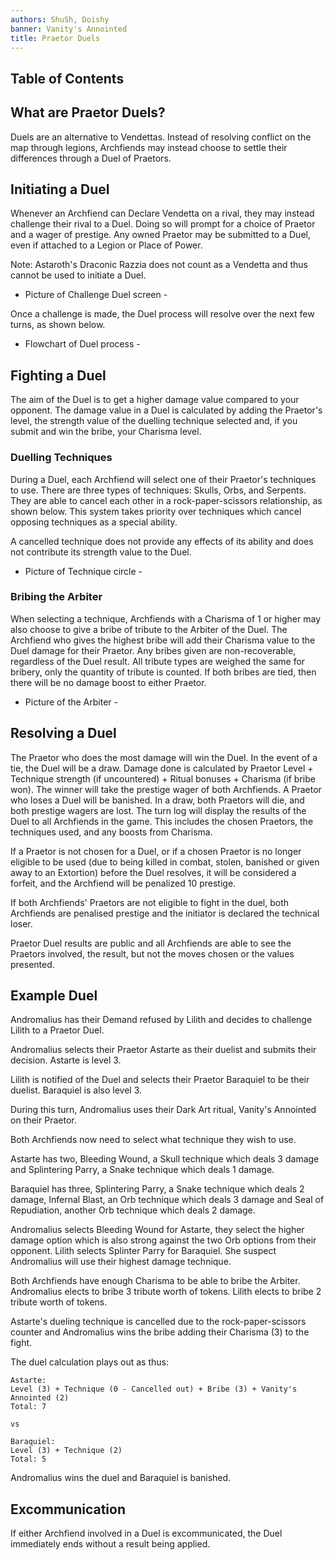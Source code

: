 ```yaml
---
authors: ShuSh, Doishy
banner: Vanity's Annointed
title: Praetor Duels
---
```


## Table of Contents

## What are Praetor Duels?

Duels are an alternative to Vendettas. Instead of resolving conflict on the map
through legions, Archfiends may instead choose to settle their differences
through a Duel of Praetors.

## Initiating a Duel

Whenever an Archfiend can Declare Vendetta on a rival, they may instead
challenge their rival to a Duel. Doing so will prompt for a choice of Praetor
and a wager of prestige. Any owned Praetor may be submitted to a Duel, even if
attached to a Legion or Place of Power.

Note: Astaroth's Draconic Razzia does not count as a Vendetta and thus cannot
be used to initiate a Duel.

- Picture of Challenge Duel screen -

Once a challenge is made, the Duel process will resolve over the next few turns,
as shown below.

- Flowchart of Duel process -

## Fighting a Duel

The aim of the Duel is to get a higher damage value compared to your opponent.
The damage value in a Duel is calculated by adding the Praetor's level, the
strength value of the duelling technique selected and, if you submit and win the
bribe, your Charisma level.

### Duelling Techniques

During a Duel, each Archfiend will select one of their Praetor's techniques to
use. There are three types of techniques: Skulls, Orbs, and Serpents. They are
able to cancel each other in a rock-paper-scissors relationship, as shown below.
This system takes priority over techniques which cancel opposing techniques as a
special ability.

A cancelled technique does not provide any effects of its ability and does not
contribute its strength value to the Duel.

- Picture of Technique circle -

### Bribing the Arbiter

When selecting a technique, Archfiends with a Charisma of 1 or higher may also
choose to give a bribe of tribute to the Arbiter of the Duel. The Archfiend who
gives the highest bribe will add their Charisma value to the Duel damage for
their Praetor. Any bribes given are non-recoverable, regardless of the Duel
result. All tribute types are weighed the same for bribery, only the quantity of
tribute is counted. If both bribes are tied, then there will be no damage boost
to either Praetor.

 - Picture of the Arbiter - 

## Resolving a Duel

The Praetor who does the most damage will win the Duel. In the event of a tie,
the Duel will be a draw. Damage done is calculated by Praetor Level + Technique
strength (if uncountered) + Ritual bonuses + Charisma (if bribe won). The
winner will take the prestige wager of both Archfiends. A Praetor who loses a
Duel will be banished. In a draw, both Praetors will die, and both prestige
wagers are lost. The turn log will display the results of the Duel to all
Archfiends in the game. This includes the chosen Praetors, the techniques used,
and any boosts from Charisma.

If a Praetor is not chosen for a Duel, or if a chosen Praetor is no longer
eligible to be used (due to being killed in combat, stolen, banished or given
away to an Extortion) before the Duel resolves, it will be considered a forfeit,
and the Archfiend will be penalized 10 prestige.

If both Archfiends' Praetors are not eligible to fight in the duel, both
Archfiends are penalised prestige and the initiator is declared the technical
loser.

Praetor Duel results are public and all Archfiends are able to see the Praetors
involved, the result, but not the moves chosen or the values presented.

## Example Duel

Andromalius has their Demand refused by Lilith and decides to challenge Lilith
to a Praetor Duel.

Andromalius selects their Praetor Astarte as their duelist and submits their
decision. Astarte is level 3.

Lilith is notified of the Duel and selects their Praetor Baraquiel to be their
duelist. Baraquiel is also level 3.

During this turn, Andromalius uses their Dark Art ritual, Vanity's Annointed
on their Praetor.

Both Archfiends now need to select what technique they wish to use.

Astarte has two, Bleeding Wound, a Skull technique which deals 3 damage and
Splintering Parry, a Snake technique which deals 1 damage.

Baraquiel has three, Splintering Parry, a Snake technique which deals 2 damage,
Infernal Blast, an Orb technique which deals 3 damage and Seal of Repudiation,
another Orb technique which deals 2 damage.

Andromalius selects Bleeding Wound for Astarte, they select the higher damage
option which is also strong against the two Orb options from their opponent.
Lilith selects Splinter Parry for Baraquiel. She suspect Andromalius will use
their highest damage technique.

Both Archfiends have enough Charisma to be able to bribe the Arbiter.
Andromalius elects to bribe 3 tribute worth of tokens. Lilith elects to bribe 2
tribute worth of tokens.

Astarte's dueling technique is cancelled due to the rock-paper-scissors counter
and Andromalius wins the bribe adding their Charisma (3) to the fight.

The duel calculation plays out as thus:

```
Astarte:
Level (3) + Technique (0 - Cancelled out) + Bribe (3) + Vanity's Annointed (2)
Total: 7

vs

Baraquiel:
Level (3) + Technique (2)
Total: 5

```

Andromalius wins the duel and Baraquiel is banished.

## Excommunication

If either Archfiend involved in a Duel is excommunicated, the Duel immediately
ends without a result being applied.

